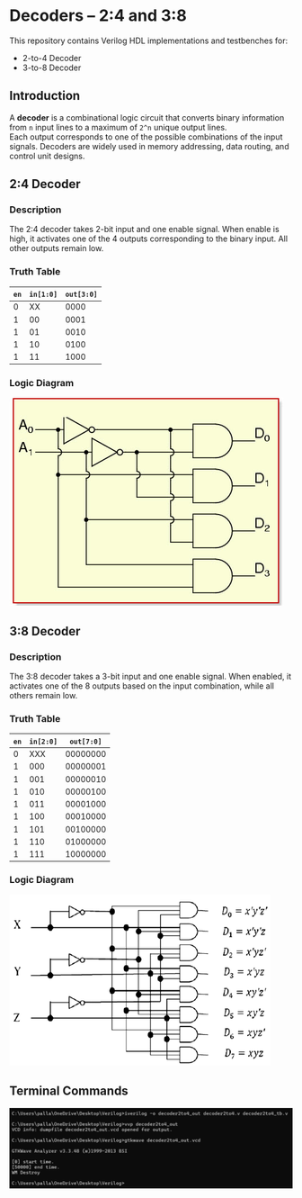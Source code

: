 #  Decoders – 2:4 and 3:8

This repository contains Verilog HDL implementations and testbenches for:
- 2-to-4 Decoder
- 3-to-8 Decoder


## Introduction

A **decoder** is a combinational logic circuit that converts binary information from `n` input lines to a maximum of `2^n` unique output lines.  
Each output corresponds to one of the possible combinations of the input signals. Decoders are widely used in memory addressing, data routing, and control unit designs.


##  2:4 Decoder

###  Description

The 2:4 decoder takes 2-bit input and one enable signal. When enable is high, it activates one of the 4 outputs corresponding to the binary input. All other outputs remain low.

###  Truth Table

| `en` | `in[1:0]` | `out[3:0]` |
|------|-----------|------------|
|  0   |   XX      | 0000       |
|  1   |   00      | 0001       |
|  1   |   01      | 0010       |
|  1   |   10      | 0100       |
|  1   |   11      | 1000       |

###  Logic Diagram

![logic diagram](decoder2to4_logic.jpg)

##  3:8 Decoder

###  Description

The 3:8 decoder takes a 3-bit input and one enable signal. When enabled, it activates one of the 8 outputs based on the input combination, while all others remain low.

### Truth Table

| `en` | `in[2:0]` | `out[7:0]`     |
|------|-----------|----------------|
|  0   |   XXX     | 00000000       |
|  1   |   000     | 00000001       |
|  1   |   001     | 00000010       |
|  1   |   010     | 00000100       |
|  1   |   011     | 00001000       |
|  1   |   100     | 00010000       |
|  1   |   101     | 00100000       |
|  1   |   110     | 01000000       |
|  1   |   111     | 10000000       |

###  Logic Diagram

![logic diagram](decoder3to8_logic.png)

##  Terminal Commands

![Terminal Commands](decoder2to4_command.png)
